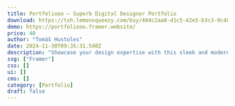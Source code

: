 ```yaml
---
title: Portfoliooo — Superb Digital Designer Portfolio
download: https://txh.lemonsqueezy.com/buy/484c2aa8-d1c5-42e3-b3c3-9c484c5d13b5
demo: https://portfoliooo.framer.website/
price: 40
author: "Tomáš Hustoles"
date: 2024-11-30T09:35:31.540Z
description: "Showcase your design expertise with this sleek and modern Framer website template, crafted for digital UI designers who want to make a bold statement. Perfect for presenting your projects, branding work, and services in an elegant and professional manner."
ssg: ["Framer"]
css: []
ui: []
cms: []
category: [Portfolio]
draft: false
---
```

